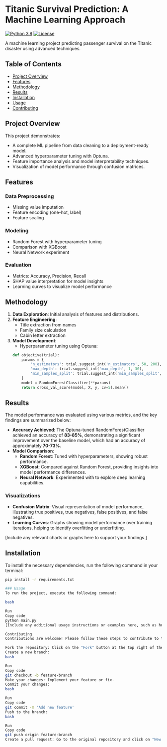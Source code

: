 # Titanic Survival Prediction: A Machine Learning Approach
[![Python 3.8](https://img.shields.io/badge/python-3.8-blue.svg)](https://www.python.org/downloads/)
[![License](https://img.shields.io/badge/license-MIT-green)](https://opensource.org/licenses/MIT)

A machine learning project predicting passenger survival on the Titanic disaster using advanced techniques.

## Table of Contents
- [Project Overview](#project-overview)
- [Features](#features)
- [Methodology](#methodology)
- [Results](#results)
- [Installation](#installation)
- [Usage](#usage)
- [Contributing](#contributing)

## Project Overview
This project demonstrates:
- A complete ML pipeline from data cleaning to a deployment-ready model.
- Advanced hyperparameter tuning with Optuna.
- Feature importance analysis and model interpretability techniques.
- Visualization of model performance through confusion matrices.

## Features
### Data Preprocessing
- Missing value imputation
- Feature encoding (one-hot, label)
- Feature scaling

### Modeling
- Random Forest with hyperparameter tuning
- Comparison with XGBoost
- Neural Network experiment

### Evaluation
- Metrics: Accuracy, Precision, Recall
- SHAP value interpretation for model insights
- Learning curves to visualize model performance

## Methodology
1. **Data Exploration**: Initial analysis of features and distributions.
2. **Feature Engineering**:
   - Title extraction from names
   - Family size calculation
   - Cabin letter extraction
3. **Model Development**:
   - Hyperparameter tuning using Optuna:
   ```python
   def objective(trial):
       params = {
           'n_estimators': trial.suggest_int('n_estimators', 50, 200),
           'max_depth': trial.suggest_int('max_depth', 1, 30),
           'min_samples_split': trial.suggest_int('min_samples_split', 2, 10)
       }
       model = RandomForestClassifier(**params)
       return cross_val_score(model, X, y, cv=5).mean()


## Results
The model performance was evaluated using various metrics, and the key findings are summarized below:

- **Accuracy Achieved**: The Optuna-tuned RandomForestClassifier achieved an accuracy of **83-85%**, demonstrating a significant improvement over the baseline model, which had an accuracy of approximately **70-73%**.
- **Model Comparison**: 
  - **Random Forest**: Tuned with hyperparameters, showing robust performance.
  - **XGBoost**: Compared against Random Forest, providing insights into model performance differences.
  - **Neural Network**: Experimented with to explore deep learning capabilities.

### Visualizations
- **Confusion Matrix**: Visual representation of model performance, illustrating true positives, true negatives, false positives, and false negatives.
- **Learning Curves**: Graphs showing model performance over training iterations, helping to identify overfitting or underfitting.

[Include any relevant charts or graphs here to support your findings.]

## Installation
To install the necessary dependencies, run the following command in your terminal:

```bash
pip install -r requirements.txt

### Usage
To run the project, execute the following command:

bash

Run
Copy code
python main.py
[Include any additional usage instructions or examples here, such as how to specify input files or parameters.]

Contributing
Contributions are welcome! Please follow these steps to contribute to the project:

Fork the repository: Click on the "Fork" button at the top right of the repository page.
Create a new branch:
bash

Run
Copy code
git checkout -b feature-branch
Make your changes: Implement your feature or fix.
Commit your changes:
bash

Run
Copy code
git commit -m 'Add new feature'
Push to the branch:
bash

Run
Copy code
git push origin feature-branch
Create a pull request: Go to the original repository and click on "New Pull Request".

